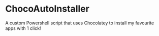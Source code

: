 # ChocoAutoInstaller
 A custom Powershell script that uses Chocolatey to install my favourite apps with 1 click!
